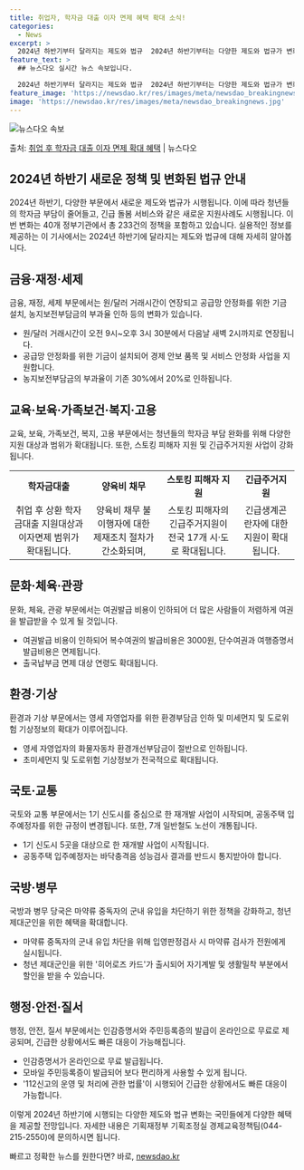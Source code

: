 ```yaml
---
title: 취업자, 학자금 대출 이자 면제 혜택 확대 소식!
categories:
  - News
excerpt: >
  2024년 하반기부터 달라지는 제도와 법규  2024년 하반기부터는 다양한 제도와 법규가 변화함에 따라 청년…
feature_text: >
  ## 뉴스다오 실시간 뉴스 속보입니다.

  2024년 하반기부터 달라지는 제도와 법규  2024년 하반기부터는 다양한 제도와 법규가 변화함에 따라 청년…
feature_image: 'https://newsdao.kr/res/images/meta/newsdao_breakingnews.jpg'
image: 'https://newsdao.kr/res/images/meta/newsdao_breakingnews.jpg'
---
```


![뉴스다오 속보](https://newsdao.kr/res/images/meta/newsdao_breakingnews.jpg)

<p>출처: <a href="https://newsdao.kr/4526" rel="dofollow">취업 후 학자금 대출 이자 면제 확대 혜택</a> | 뉴스다오</p>

<h2 data-ke-size="size26">2024년 하반기 새로운 정책 및 변화된 법규 안내</h2>
2024년 하반기, 다양한 부문에서 새로운 제도와 법규가 시행됩니다. 이에 따라 청년들의 학자금 부담이 줄어들고, 긴급 돌봄 서비스와 같은 새로운 지원사례도 시행됩니다. 이번 변화는 40개 정부기관에서 총 233건의 정책을 포함하고 있습니다. 실용적인 정보를 제공하는 이 기사에서는 2024년 하반기에 달라지는 제도와 법규에 대해 자세히 알아봅니다.

<p data-ke-size="size16"></p>

<h2 data-ke-size="size24">금융·재정·세제</h2>
금융, 재정, 세제 부문에서는 원/달러 거래시간이 연장되고 공급망 안정화를 위한 기금 설치, 농지보전부담금의 부과율 인하 등의 변화가 있습니다.

<ul>
    <li>원/달러 거래시간이 오전 9시~오후 3시 30분에서 다음날 새벽 2시까지로 연장됩니다.</li>
    <li>공급망 안정화를 위한 기금이 설치되어 경제 안보 품목 및 서비스 안정화 사업을 지원합니다.</li>
    <li>농지보전부담금의 부과율이 기존 30%에서 20%로 인하됩니다.</li>
</ul>

<p data-ke-size="size16"></p>

<h2 data-ke-size="size24">교육·보육·가족보건·복지·고용</h2>
교육, 보육, 가족보건, 복지, 고용 부문에서는 청년들의 학자금 부담 완화를 위해 다양한 지원 대상과 범위가 확대됩니다. 또한, 스토킹 피해자 지원 및 긴급주거지원 사업이 강화됩니다.

<table>
    <tr>
        <td style="text-align: center; height: 17px;"><b>학자금대출</b></td>
        <td style="text-align: center; height: 17px;"><b>양육비 채무</b></td>
        <td style="text-align: center; height: 17px;"><b>스토킹 피해자 지원</b></td>
        <td style="text-align: center; height: 17px;"><b>긴급주거지원</b></td>
    </tr>
    <tr>
        <td style="text-align: center; height: 17px;">취업 후 상환 학자금대출 지원대상과 이자면제 범위가 확대됩니다.</td>
        <td style="text-align: center; height: 17px;">양육비 채무 불이행자에 대한 제재조치 절차가 간소화되며,</td>
        <td style="text-align: center; height: 17px;">스토킹 피해자의 긴급주거지원이 전국 17개 시·도로 확대됩니다.</td>
        <td style="text-align: center; height: 17px;">긴급생계곤란자에 대한 지원이 확대됩니다.</td>
    </tr>
</table>

<p data-ke-size="size16"></p>

<h2 data-ke-size="size24">문화·체육·관광</h2>
문화, 체육, 관광 부문에서는 여권발급 비용이 인하되어 더 많은 사람들이 저렴하게 여권을 발급받을 수 있게 될 것입니다.

<ul>
    <li>여권발급 비용이 인하되어 복수여권의 발급비용은 3000원, 단수여권과 여행증명서 발급비용은 면제됩니다.</li>
    <li>출국납부금 면제 대상 연령도 확대됩니다.</li>
</ul>

<p data-ke-size="size16"></p>

<h2 data-ke-size="size24">환경·기상</h2>
환경과 기상 부문에서는 영세 자영업자를 위한 환경부담금 인하 및 미세먼지 및 도로위험 기상정보의 확대가 이루어집니다.

<ul>
    <li>영세 자영업자의 화물자동차 환경개선부담금이 절반으로 인하됩니다.</li>
    <li>초미세먼지 및 도로위험 기상정보가 전국적으로 확대됩니다.</li>
</ul>

<p data-ke-size="size16"></p>

<h2 data-ke-size="size24">국토·교통</h2>
국토와 교통 부문에서는 1기 신도시를 중심으로 한 재개발 사업이 시작되며, 공동주택 입주예정자를 위한 규정이 변경됩니다. 또한, 7개 일반철도 노선이 개통됩니다.

<ul>
    <li>1기 신도시 5곳을 대상으로 한 재개발 사업이 시작됩니다.</li>
    <li>공동주택 입주예정자는 바닥충격음 성능검사 결과를 반드시 통지받아야 합니다.</li>
</ul>

<p data-ke-size="size16"></p>

<h2 data-ke-size="size24">국방·병무</h2>
국방과 병무 당국은 마약류 중독자의 군내 유입을 차단하기 위한 정책을 강화하고, 청년 제대군인을 위한 혜택을 확대합니다.

<ul>
    <li>마약류 중독자의 군내 유입 차단을 위해 입영판정검사 시 마약류 검사가 전원에게 실시됩니다.</li>
    <li>청년 제대군인을 위한 '히어로즈 카드'가 출시되어 자기계발 및 생활밀착 부분에서 할인을 받을 수 있습니다.</li>
</ul>

<p data-ke-size="size16"></p>

<h2 data-ke-size="size24">행정·안전·질서</h2>
행정, 안전, 질서 부문에서는 인감증명서와 주민등록증의 발급이 온라인으로 무료로 제공되며, 긴급한 상황에서도 빠른 대응이 가능해집니다.

<ul>
    <li>인감증명서가 온라인으로 무료 발급됩니다.</li>
    <li>모바일 주민등록증이 발급되어 보다 편리하게 사용할 수 있게 됩니다.</li>
    <li>'112신고의 운영 및 처리에 관한 법률'이 시행되어 긴급한 상황에서도 빠른 대응이 가능합니다.</li>
</ul>

<p data-ke-size="size16"></p>

이렇게 2024년 하반기에 시행되는 다양한 제도와 법규 변화는 국민들에게 다양한 혜택을 제공할 전망입니다. 자세한 내용은 기획재정부 기획조정실 경제교육정책팀(044-215-2550)에 문의하시면 됩니다. 

빠르고 정확한 뉴스를 원한다면? 바로, <a href="https://newsdao.kr" rel="dofollow">newsdao.kr</a>


